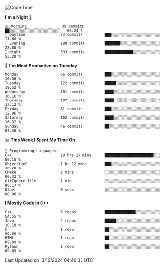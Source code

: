 <!--START_SECTION:waka-->
![Code Time](http://img.shields.io/badge/Code%20Time-90%20hrs%2027%20mins-blue)

**I'm a Night 🦉** 

```text
🌞 Morning                39 commits          ██░░░░░░░░░░░░░░░░░░░░░░░   06.24 % 
🌆 Daytime                73 commits          ███░░░░░░░░░░░░░░░░░░░░░░   11.68 % 
🌃 Evening                180 commits         ███████░░░░░░░░░░░░░░░░░░   28.80 % 
🌙 Night                  333 commits         █████████████░░░░░░░░░░░░   53.28 % 
```
📅 **I'm Most Productive on Tuesday** 

```text
Monday                   66 commits          ███░░░░░░░░░░░░░░░░░░░░░░   10.56 % 
Tuesday                  122 commits         █████░░░░░░░░░░░░░░░░░░░░   19.52 % 
Wednesday                101 commits         ████░░░░░░░░░░░░░░░░░░░░░   16.16 % 
Thursday                 107 commits         ████░░░░░░░░░░░░░░░░░░░░░   17.12 % 
Friday                   81 commits          ███░░░░░░░░░░░░░░░░░░░░░░   12.96 % 
Saturday                 102 commits         ████░░░░░░░░░░░░░░░░░░░░░   16.32 % 
Sunday                   46 commits          ██░░░░░░░░░░░░░░░░░░░░░░░   07.36 % 
```


📊 **This Week I Spent My Time On** 

```text
💬 Programming Languages: 
C++                      10 hrs 27 mins      ██████████████████████░░░   89.15 % 
ObjectiveC               1 hr 12 mins        ███░░░░░░░░░░░░░░░░░░░░░░   10.26 % 
CMake                    2 mins              ░░░░░░░░░░░░░░░░░░░░░░░░░   00.33 % 
GitIgnore file           1 min               ░░░░░░░░░░░░░░░░░░░░░░░░░   00.17 % 
Other                    0 secs              ░░░░░░░░░░░░░░░░░░░░░░░░░   00.06 % 
```

**I Mostly Code in C++** 

```text
C++                      6 repos             ██████████████░░░░░░░░░░░   54.55 % 
Java                     2 repos             █████░░░░░░░░░░░░░░░░░░░░   18.18 % 
C                        1 repo              ██░░░░░░░░░░░░░░░░░░░░░░░   09.09 % 
HTML                     1 repo              ██░░░░░░░░░░░░░░░░░░░░░░░   09.09 % 
Python                   1 repo              ██░░░░░░░░░░░░░░░░░░░░░░░   09.09 % 
```




 Last Updated on 13/10/2024 04:46:38 UTC
<!--END_SECTION:waka-->
